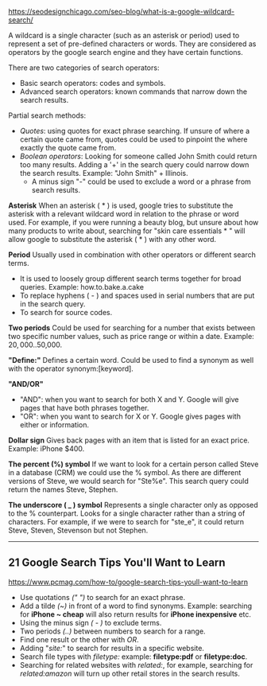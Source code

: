 https://seodesignchicago.com/seo-blog/what-is-a-google-wildcard-search/

A wildcard is a single character (such as an asterisk or period) used to represent a set of pre-defined characters or words. They are considered as operators by the google search engine and they have certain functions.

There are two categories of search operators:
- Basic search operators: codes and symbols.
- Advanced search operators: known commands that narrow down the search results.

Partial search methods:
- *Quotes*: using quotes for exact phrase searching. If unsure of where a certain quote came from, quotes could be used to pinpoint the where exactly the quote came from.
- *Boolean* *operators*: Looking for someone called John Smith could return too many results. Adding a '+' in the search query could narrow down the search results. Example: "John Smith" + Illinois.
	- A minus sign "-" could be used to exclude a word or a phrase from search results.

__Asterisk__
When an asterisk ( * ) is used, google tries to substitute the asterisk with a relevant wildcard word in relation to the phrase or word used.
For example, if you were running a beauty blog, but unsure about how many products to write about, searching for "skin care essentials * " will allow google to substitute the asterisk ( * ) with any other word. 

__Period__
Usually used in combination with other operators or different search terms. 
- It is used to loosely group different search terms together for broad queries. Example: how.to.bake.a.cake
- To replace hyphens ( - ) and spaces used in serial numbers that are put in the search query.
- To search for source codes.

__Two periods__
Could be used for searching for a number that exists between two specific number values, such as price range or within a date. Example: $20,000..$50,000.

__"Define:"__
Defines a certain word. Could be used to find a synonym as well with the operator synonym:[keyword].

__"AND/OR"__
- "AND": when you want to search for both X and Y. Google will give pages that have both phrases together.
- "OR": when you want to search for X or Y. Google gives pages with either or information.

__Dollar sign__
Gives back pages with an item that is listed for an exact price. Example: iPhone $400.

__The percent (%) symbol__
If we want to look for a certain person called Steve in a database (CRM) we could use the % symbol. As there are different versions of Steve, we would search for "Ste%e". This search query could return the names Steve, Stephen.

__The underscore ( _ ) symbol__
Represents a single character only as opposed to the % counterpart. Looks for a single character rather than a string of characters. For example, if we were to search for "ste_e", it could return Steve, Steven, Stevenson but not Stephen.



___

## 21 Google Search Tips You'll Want to Learn

https://www.pcmag.com/how-to/google-search-tips-youll-want-to-learn


- Use quotations *(" ")* to search for an exact phrase.
- Add a tilde *(~)* in front of a word to find synonyms. Example: searching for **iPhone ~ cheap** will also return results for **iPhone inexpensive** etc.
- Using the minus sign *( - )* to exclude terms.
- Two periods *(..)* between numbers to search for a range.
- Find one result or the other with *OR*.
- Adding "*site:*" to search for results in a specific website. 
- Search file types with *filetype:* example: **filetype:pdf** or **filetype:doc**.
- Searching for related websites with *related:*, for example, searching for *related:amazon* will turn up other retail stores in the search results.